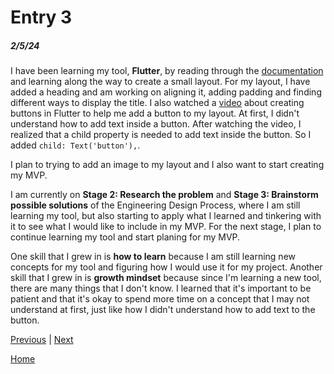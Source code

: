 # Entry 3
##### 2/5/24

I have been learning my tool, **Flutter**, by reading through the [documentation](https://docs.flutter.dev/ui/layout/tutorial) and learning along the way to create a small layout. For my layout, I have added a heading and am working on aligning it, adding padding and finding different ways to display the title. I also watched a [video](https://www.youtube.com/watch?v=ABmqtI7ec7E&list=PL4cUxeGkcC9jLYyp2Aoh6hcWuxFDX6PBJ&index=9) about creating buttons in Flutter to help me add a button to my layout. At first, I didn't understand how to add text inside a button. After watching the video, I realized that a child property is needed to add text inside the button. So I added `child: Text('button'),`.

I plan to trying to add an image to my layout and I also want to start creating my MVP.

I am currently on **Stage 2: Research the problem** and **Stage 3: Brainstorm possible solutions** of the Engineering Design Process, where I am still learning my tool, but also starting to apply what I learned and tinkering with it to see what I would like to include in my MVP. For the next stage, I plan to continue learning my tool and start planing for my MVP.

One skill that I grew in is **how to learn** because I am still learning new concepts for my tool and figuring how I would use it for my project. Another skill that I grew in is **growth mindset** because since I'm learning a new tool, there are many things that I don't know. I learned that it's important to be patient and that it's okay to spend more time on a concept that I may not understand at first, just like how I didn't understand how to add text to the button.

[Previous](entry02.md) | [Next](entry04.md)

[Home](../README.md)